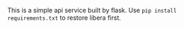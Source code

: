 This is a simple api service built by flask.
Use `pip install requirements.txt` to restore libera first. 